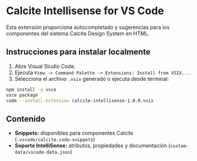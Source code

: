 # Calcite Intellisense for VS Code

Esta extensión proporciona autocompletado y sugerencias para los componentes del sistema Calcite Design System en HTML.

## Instrucciones para instalar localmente

1. Abre Visual Studio Code.
2. Ejecuta `View -> Command Palette -> Extensions: Install from VSIX...`.
3. Selecciona el archivo `.vsix` generado o ejecuta desde terminal:

```bash
npm install -g vsce
vsce package
code --install-extension calcite-intellisense-1.0.0.vsix
```

## Contenido

- **Snippets:** disponibles para componentes Calcite (`.vscode/calcite.code-snippets`)
- **Soporte IntelliSense:** atributos, propiedades y documentación (`custom-data/vscode-data.json`)
